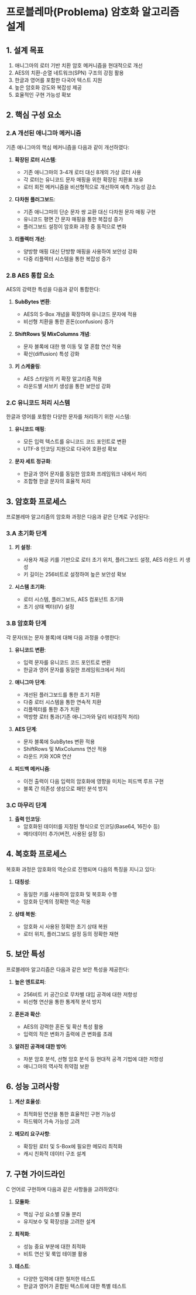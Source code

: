 # 프로블레마(Problema) 암호화 알고리즘 설계

## 1. 설계 목표

1. 애니그마의 로터 기반 치환 암호 메커니즘을 현대적으로 개선
2. AES의 치환-순열 네트워크(SPN) 구조의 강점 활용
3. 한글과 영어를 포함한 다국어 텍스트 지원
4. 높은 암호화 강도와 복잡성 제공
5. 효율적인 구현 가능성 확보

## 2. 핵심 구성 요소

### 2.A 개선된 애니그마 메커니즘

기존 애니그마의 핵심 메커니즘을 다음과 같이 개선하였다:

1. **확장된 로터 시스템**:
   - 기존 애니그마의 3-4개 로터 대신 8개의 가상 로터 사용
   - 각 로터는 유니코드 문자 매핑을 위한 확장된 치환표 보유
   - 로터 회전 메커니즘을 비선형적으로 개선하여 예측 가능성 감소

2. **다차원 플러그보드**:
   - 기존 애니그마의 단순 문자 쌍 교환 대신 다차원 문자 매핑 구현
   - 유니코드 평면 간 문자 매핑을 통한 복잡성 증가
   - 플러그보드 설정이 암호화 과정 중 동적으로 변화

3. **리플렉터 개선**:
   - 양방향 매핑 대신 단방향 매핑을 사용하여 보안성 강화
   - 다중 리플렉터 시스템을 통한 복잡성 증가

### 2.B AES 통합 요소

AES의 강력한 특성을 다음과 같이 통합한다:

1. **SubBytes 변환**:
   - AES의 S-Box 개념을 확장하여 유니코드 문자에 적용
   - 비선형 치환을 통한 혼돈(confusion) 증가

2. **ShiftRows 및 MixColumns 개념**:
   - 문자 블록에 대한 행 이동 및 열 혼합 연산 적용
   - 확산(diffusion) 특성 강화

3. **키 스케줄링**:
   - AES 스타일의 키 확장 알고리즘 적용
   - 라운드별 서브키 생성을 통한 보안성 강화

### 2.C 유니코드 처리 시스템

한글과 영어를 포함한 다양한 문자를 처리하기 위한 시스템:

1. **유니코드 매핑**:
   - 모든 입력 텍스트를 유니코드 코드 포인트로 변환
   - UTF-8 인코딩 지원으로 다국어 호환성 확보

2. **문자 세트 정규화**:
   - 한글과 영어 문자를 동일한 암호화 프레임워크 내에서 처리
   - 조합형 한글 문자의 효율적 처리

## 3. 암호화 프로세스

프로블레마 알고리즘의 암호화 과정은 다음과 같은 단계로 구성된다:

### 3.A 초기화 단계

1. **키 설정**:
   - 사용자 제공 키를 기반으로 로터 초기 위치, 플러그보드 설정, AES 라운드 키 생성
   - 키 길이는 256비트로 설정하여 높은 보안성 확보

2. **시스템 초기화**:
   - 로터 시스템, 플러그보드, AES 컴포넌트 초기화
   - 초기 상태 벡터(IV) 설정

### 3.B 암호화 단계

각 문자(또는 문자 블록)에 대해 다음 과정을 수행한다:

1. **유니코드 변환**:
   - 입력 문자를 유니코드 코드 포인트로 변환
   - 한글과 영어 문자를 동일한 프레임워크에서 처리

2. **애니그마 단계**:
   - 개선된 플러그보드를 통한 초기 치환
   - 다중 로터 시스템을 통한 연속적 치환
   - 리플렉터를 통한 추가 치환
   - 역방향 로터 통과(기존 애니그마와 달리 비대칭적 처리)

3. **AES 단계**:
   - 문자 블록에 SubBytes 변환 적용
   - ShiftRows 및 MixColumns 연산 적용
   - 라운드 키와 XOR 연산

4. **피드백 메커니즘**:
   - 이전 출력이 다음 입력의 암호화에 영향을 미치는 피드백 루프 구현
   - 블록 간 의존성 생성으로 패턴 분석 방지

### 3.C 마무리 단계

1. **출력 인코딩**:
   - 암호화된 데이터를 지정된 형식으로 인코딩(Base64, 16진수 등)
   - 메타데이터 추가(버전, 사용된 설정 등)

## 4. 복호화 프로세스

복호화 과정은 암호화의 역순으로 진행되며 다음의 특징을 지니고 있다:

1. **대칭성**:
   - 동일한 키를 사용하여 암호화 및 복호화 수행
   - 암호화 단계의 정확한 역순 적용

2. **상태 복원**:
   - 암호화 시 사용된 정확한 초기 상태 복원
   - 로터 위치, 플러그보드 설정 등의 정확한 재현

## 5. 보안 특성

프로블레마 알고리즘은 다음과 같은 보안 특성을 제공한다:

1. **높은 엔트로피**:
   - 256비트 키 공간으로 무차별 대입 공격에 대한 저항성
   - 비선형 연산을 통한 통계적 분석 방지

2. **혼돈과 확산**:
   - AES의 강력한 혼돈 및 확산 특성 활용
   - 입력의 작은 변화가 출력에 큰 변화를 초래

3. **알려진 공격에 대한 방어**:
   - 차분 암호 분석, 선형 암호 분석 등 현대적 공격 기법에 대한 저항성
   - 애니그마의 역사적 취약점 보완

## 6. 성능 고려사항

1. **계산 효율성**:
   - 최적화된 연산을 통한 효율적인 구현 가능성
   - 하드웨어 가속 가능성 고려

2. **메모리 요구사항**:
   - 확장된 로터 및 S-Box에 필요한 메모리 최적화
   - 캐시 친화적 데이터 구조 설계

## 7. 구현 가이드라인

C 언어로 구현하며 다음과 같은 사항들을 고려하였다:

1. **모듈화**:
   - 핵심 구성 요소별 모듈 분리
   - 유지보수 및 확장성을 고려한 설계

2. **최적화**:
   - 성능 중요 부분에 대한 최적화
   - 비트 연산 및 룩업 테이블 활용

3. **테스트**:
   - 다양한 입력에 대한 철저한 테스트
   - 한글과 영어가 혼합된 텍스트에 대한 특별 테스트